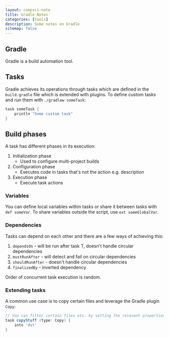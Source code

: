 ```yaml
---
layout: compsci-note
title: Gradle Notes
categories: [tools]
description: Some notes on Gradle
sitemap: false
---
```


## Gradle

Gradle is a build automation tool.

## Tasks

Gradle achieves its operations through tasks which are defined in the `build.gradle` file which is extended with plugins. To define custom tasks and run them with `./gradlew someTask`:

```groovy
task someTask {
    println "Some custom task"
}
```

## Build phases

A task has different phases in its execution:

1. Initialization phase
    * Used to configure multi-project builds
2. Configuration phase
    * Executes code in tasks that's not the action e.g. description
3. Execution phase
    * Execute task actions

### Variables

You can define local variables within tasks or share it between tasks with `def someVar`. To share variables outside the script, use `ext someGlobalVar`.

### Dependencies

Tasks can depend on each other and there are a few ways of achieving this:

1. `dependsOn` - will be run after task T, doesn't handle circular dependencies
2. `mustRunAfter` - will detect and fail on circular dependencies
3. `shouldRunAfter` - doesn't handle circular dependencies
4. `finalizedBy` - inverted dependency

Order of concurrent task execution is random.

### Extending tasks

A common use case is to copy certain files and leverage the Gradle plugin `Copy`:

```groovy
// You can filter certain files etc. by setting the relevant properties
task copyStuff (type: Copy) {
    into 'dst'
}
```
